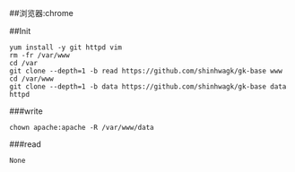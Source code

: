 ##浏览器:chrome

##Init
```shell
yum install -y git httpd vim
rm -fr /var/www
cd /var
git clone --depth=1 -b read https://github.com/shinhwagk/gk-base www
cd /var/www
git clone --depth=1 -b data https://github.com/shinhwagk/gk-base data
httpd
```
###write
```shell
chown apache:apache -R /var/www/data 
```

###read
```shell
None
```
